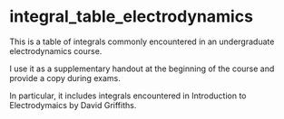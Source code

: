 # integral_table_electrodynamics

This is a table of integrals commonly encountered in an undergraduate electrodynamics course.

I use it as a supplementary handout at the beginning of the course and provide a copy during exams.

In particular, it includes integrals encountered in Introduction to Electrodymaics by David Griffiths.
